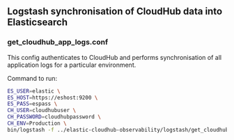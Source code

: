 ## Logstash synchronisation of CloudHub data into Elasticsearch

### get_cloudhub_app_logs.conf
This config authenticates to CloudHub and performs synchronisation of all application logs for a particular environment.

Command to run:
```sh
ES_USER=elastic \
ES_HOST=https://eshost:9200 \
ES_PASS=espass \
CH_USER=cloudhubuser \
CH_PASSWORD=cloudhubpassword \
CH_ENV=Production \
bin/logstash -f ../elastic-cloudhub-observability/logstash/get_cloudhub_app_logs.conf -r -w 1
```
